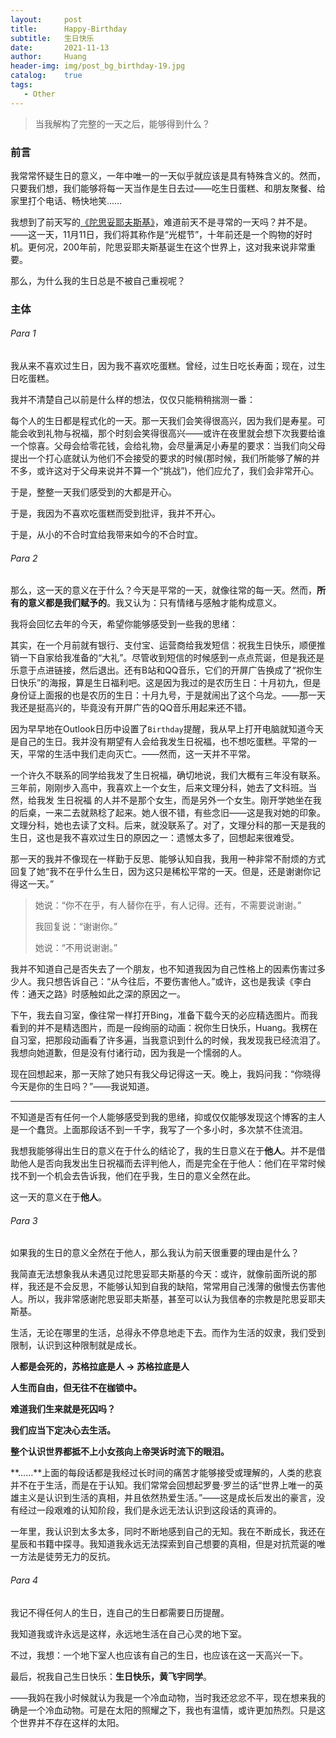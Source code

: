 ```yaml
---
layout:     post
title:      Happy-Birthday
subtitle:   生日快乐
date:       2021-11-13
author:     Huang
header-img: img/post_bg_birthday-19.jpg
catalog:    true
tags:
   - Other
---
```


> 当我解构了完整的一天之后，能够得到什么？

### 前言

我常常怀疑生日的意义，一年中唯一的一天似乎就应该是具有特殊含义的。然而，只要我们想，我们能够将每一天当作是生日去过——吃生日蛋糕、和朋友聚餐、给家里打个电话、畅快地笑……

我想到了前天写的[《陀思妥耶夫斯基》](https://xn--29s704loyd.com/2021/11/11/Dostoevsky/)，难道前天不是寻常的一天吗？并不是。——这一天，11月11日，我们将其称作是“光棍节”，十年前还是一个购物的好时机。更何况，200年前，陀思妥耶夫斯基诞生在这个世界上，这对我来说非常重要。

那么，为什么我的生日总是不被自己重视呢？

### 主体

###### Para 1

我从来不喜欢过生日，因为我不喜欢吃蛋糕。曾经，过生日吃长寿面；现在，过生日吃蛋糕。

我并不清楚自己以前是什么样的想法，仅仅只能稍稍揣测一番：

每个人的生日都是程式化的一天。那一天我们会笑得很高兴，因为我们是寿星。可能会收到礼物与祝福，那个时刻会笑得很高兴——或许在夜里就会想下次我要给谁一个惊喜。父母会给零花钱，会给礼物，会尽量满足小寿星的要求：当我们向父母提出一个打心底就认为他们不会接受的要求的时候(那时候，我们所能够了解的并不多，或许这对于父母来说并不算一个“挑战”)，他们应允了，我们会非常开心。

于是，整整一天我们感受到的大都是开心。

于是，我因为不喜欢吃蛋糕而受到批评，我并不开心。

于是，从小的不合时宜给我带来如今的不合时宜。

###### Para 2

那么，这一天的意义在于什么？今天是平常的一天，就像往常的每一天。然而，**所有的意义都是我们赋予的**。我又认为：只有情绪与感触才能构成意义。

我将会回忆去年的今天，希望你能够感受到一些我的思绪：

其实，在一个月前就有银行、支付宝、运营商给我发短信：祝我生日快乐，顺便推销一下自家给我准备的“大礼”。尽管收到短信的时候感到一点点荒诞，但是我还是乐意于点进链接，然后退出。还有B站和QQ音乐，它们的开屏广告换成了“祝你生日快乐”的海报，算是生日福利吧。这是因为我过的是农历生日：十月初九，但是身份证上面报的也是农历的生日：十月九号，于是就闹出了这个乌龙。——那一天我还是挺高兴的，毕竟没有开屏广告的QQ音乐用起来还不错。

因为早早地在Outlook日历中设置了`Birthday`提醒，我从早上打开电脑就知道今天是自己的生日。我并没有期望有人会给我发生日祝福，也不想吃蛋糕。平常的一天，平常的生活中我们走向灭亡。——然而，这一天并不平常。

一个许久不联系的同学给我发了生日祝福，确切地说，我们大概有三年没有联系。三年前，刚刚步入高中，我喜欢上一个女生，后来文理分科，她去了文科班。当然，给我发 生日祝福 的人并不是那个女生，而是另外一个女生。刚开学她坐在我的后桌，一来二去就熟稔了起来。她人很不错，有些念旧——这是我对她的印象。文理分科，她也去读了文科。后来，就没联系了。对了，文理分科的那一天是我的生日，这也是我不喜欢过生日的原因之一：遗憾太多了，回想起来很难受。

那一天的我并不像现在一样勤于反思、能够认知自我，我用一种非常不耐烦的方式回复了她“我不在乎什么生日，因为这只是稀松平常的一天。但是，还是谢谢你记得这一天。” 

>  她说：“你不在乎，有人替你在乎，有人记得。还有，不需要说谢谢。”
>
> 我回复说：“谢谢你。”
>
> 她说：“不用说谢谢。”

我并不知道自己是否失去了一个朋友，也不知道我因为自己性格上的因素伤害过多少人。我只想告诉自己：“从今往后，不要伤害他人。”或许，这也是我读《李白传：通天之路》时感触如此之深的原因之一。

下午，我去自习室，像往常一样打开Bing，准备下载今天的必应精选图片。而我看到的并不是精选图片，而是一段绚丽的动画：祝你生日快乐，Huang。我楞在自习室，把那段动画看了许多遍，当我意识到什么的时候，我发现我已经流泪了。我想向她道歉，但是没有付诸行动，因为我是一个懦弱的人。

现在回想起来，那一天除了她只有我父母记得这一天。晚上，我妈问我：“你晓得今天是你的生日吗？”——我说知道。

---

不知道是否有任何一个人能够感受到我的思绪，抑或仅仅能够发现这个博客的主人是一个蠢货。上面那段话不到一千字，我写了一个多小时，多次禁不住流泪。

我想我能够得出生日的意义在于什么的结论了，我的生日意义在于**他人**。并不是借助他人是否向我发出生日祝福而去评判他人，而是完全在于他人：他们在平常时候找不到一个机会去告诉我，他们在乎我，生日的意义全然在此。

这一天的意义在于**他人**。

###### Para 3

如果我的生日的意义全然在于他人，那么我认为前天很重要的理由是什么？

我简直无法想象我从未遇见过陀思妥耶夫斯基的今天：或许，就像前面所说的那样，我还是不会反思，不能够认知到自我的缺陷，常常用自己浅薄的傲慢去伤害他人。所以，我非常感谢陀思妥耶夫斯基，甚至可以认为我信奉的宗教是陀思妥耶夫斯基。

生活，无论在哪里的生活，总得永不停息地走下去。而作为生活的奴隶，我们受到限制，认识到这种限制就是成长。

**人都是会死的，苏格拉底是人 → 苏格拉底是人**

**人生而自由，但无往不在枷锁中。**

**难道我们生来就是死囚吗？**

**我们应当下定决心去生活。**

**整个认识世界都抵不上小女孩向上帝哭诉时流下的眼泪。**

**……**上面的每段话都是我经过长时间的痛苦才能够接受或理解的，人类的悲哀并不在于生活，而是在于认知。我们常常会回想起罗曼·罗兰的话“世界上唯一的英雄主义是认识到生活的真相，并且依然热爱生活。”——这是成长后发出的豪言，没有经过一段艰难的认知阶段，我们是永远无法认识到这段话的真谛的。

一年里，我认识到太多太多，同时不断地感到自己的无知。我在不断成长，我还在星辰和书籍中探寻。我知道我永远无法探索到自己想要的真相，但是对抗荒诞的唯一方法是徒劳无力的反抗。

###### Para 4

我记不得任何人的生日，连自己的生日都需要日历提醒。

我知道我或许永远是这样，永远地生活在自己心灵的地下室。

不过，我想：一个地下室人也应该有自己的生日，也应该在这一天高兴一下。

最后，祝我自己生日快乐：**生日快乐，黄飞宇同学**。

——我妈在我小时候就认为我是一个冷血动物，当时我还忿忿不平，现在想来我的确是一个冷血动物。可是在太阳的照耀之下，我也有温情，或许更加热烈。只是这个世界并不存在这样的太阳。

